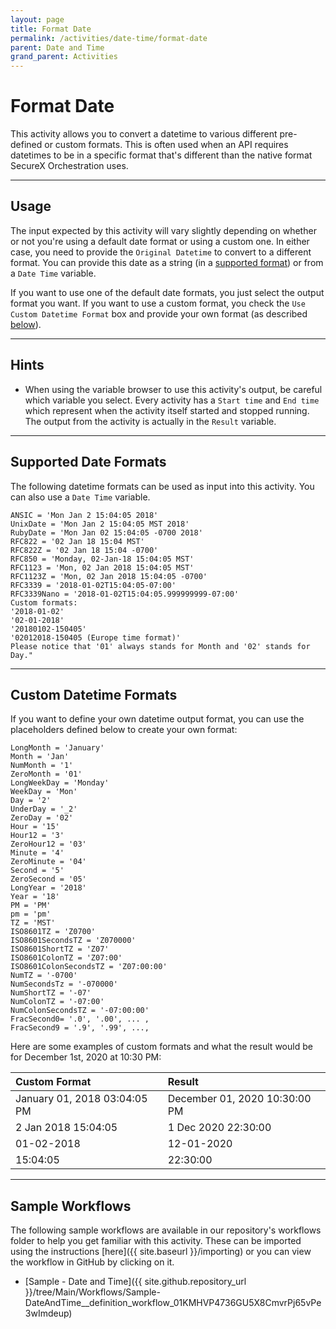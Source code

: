 ```yaml
---
layout: page
title: Format Date
permalink: /activities/date-time/format-date
parent: Date and Time
grand_parent: Activities
---
```


# Format Date
This activity allows you to convert a datetime to various different pre-defined or custom formats. This is often used when an API requires datetimes to be in a specific format that's different than the native format SecureX Orchestration uses.

---

## Usage
The input expected by this activity will vary slightly depending on whether or not you're using a default date format or using a custom one. In either case, you need to provide the `Original Datetime` to convert to a different format. You can provide this date as a string (in a [supported format](#supported-date-formats)) or from a `Date Time` variable.

If you want to use one of the default date formats, you just select the output format you want. If you want to use a custom format, you check the `Use Custom Datetime Format` box and provide your own format (as described [below](#custom-datetime-formats)).

---

## Hints
* When using the variable browser to use this activity's output, be careful which variable you select. Every activity has a `Start time` and `End time` which represent when the activity itself started and stopped running. The output from the activity is actually in the `Result` variable.

---

## Supported Date Formats
The following datetime formats can be used as input into this activity. You can also use a `Date Time` variable.

```text
ANSIC = 'Mon Jan 2 15:04:05 2018'
UnixDate = 'Mon Jan 2 15:04:05 MST 2018'
RubyDate = 'Mon Jan 02 15:04:05 -0700 2018'
RFC822 = '02 Jan 18 15:04 MST'
RFC822Z = '02 Jan 18 15:04 -0700'
RFC850 = 'Monday, 02-Jan-18 15:04:05 MST'
RFC1123 = 'Mon, 02 Jan 2018 15:04:05 MST'
RFC1123Z = 'Mon, 02 Jan 2018 15:04:05 -0700'
RFC3339 = '2018-01-02T15:04:05-07:00'
RFC3339Nano = '2018-01-02T15:04:05.999999999-07:00'
Custom formats:
'2018-01-02'
'02-01-2018'
'20180102-150405'
'02012018-150405 (Europe time format)'
Please notice that '01' always stands for Month and '02' stands for Day."
```

---

## Custom Datetime Formats
If you want to define your own datetime output format, you can use the placeholders defined below to create your own format:

```text
LongMonth = 'January'
Month = 'Jan'
NumMonth = '1'
ZeroMonth = '01'
LongWeekDay = 'Monday'
WeekDay = 'Mon'
Day = '2'
UnderDay = '_2'
ZeroDay = '02'
Hour = '15'
Hour12 = '3'
ZeroHour12 = '03'
Minute = '4'
ZeroMinute = '04'
Second = '5'
ZeroSecond = '05'
LongYear = '2018'
Year = '18'
PM = 'PM'
pm = 'pm'
TZ = 'MST'
ISO8601TZ = 'Z0700'
ISO8601SecondsTZ = 'Z070000'
ISO8601ShortTZ = 'Z07'
ISO8601ColonTZ = 'Z07:00'
ISO8601ColonSecondsTZ = 'Z07:00:00'
NumTZ = '-0700'
NumSecondsTz = '-070000'
NumShortTZ = '-07'
NumColonTZ = '-07:00'
NumColonSecondsTZ = '-07:00:00'
FracSecond0= '.0', '.00', ... ,
FracSecond9 = '.9', '.99', ...,
```

Here are some examples of custom formats and what the result would be for December 1st, 2020 at 10:30 PM:

| Custom Format | Result |
|:--------------|:-------|
| January 01, 2018 03:04:05 PM | December 01, 2020 10:30:00 PM |
| 2 Jan 2018 15:04:05 | 1 Dec 2020 22:30:00 |
| 01-02-2018 | 12-01-2020 |
| 15:04:05 | 22:30:00 |

---

## Sample Workflows
The following sample workflows are available in our repository's workflows folder to help you get familiar with this activity. These can be imported using the instructions [here]({{ site.baseurl }}/importing) or you can view the workflow in GitHub by clicking on it.

* [Sample - Date and Time]({{ site.github.repository_url }}/tree/Main/Workflows/Sample-DateAndTime__definition_workflow_01KMHVP4736GU5X8CmvrPj65vPe3wImdeup)